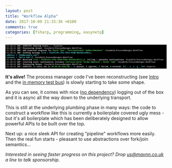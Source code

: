 ```yaml
---
layout: post
title: "Workflow Alpha"
date: 2017-10-09 21:33:36 +0100
comments: true
categories: [fsharp, programming, easynetq]
---
```

![Log of workflow test running](/images/WorkflowAlpha.png)

**It's alive!** The process manager code I've been reconstructing (see [Intro](/process-management-in-easynetq/) and the [in memory test bus](/an-in-memory-message-bus-in-100-lines-or-less/)) is slowly starting to take some shape.

As you can see, it comes with nice ([no dependency](https://github.com/logary/logary#using-logary-in-a-library)) logging out of the box and it is async all the way down to the underlying transport.

This is still at the underlying plumbing phase in many ways: the code to construct a workflow like this is currently a boilerplate covered ugly mess - but it's all boilerplate which has been deliberately designed to allow powerful APIs to be built over the top.

Next up: a nice sleek API for creating "pipeline" workflows more easily. Then the real fun starts - pleasant to use abstractions over fork/join semantics...

*Interested in seeing faster progress on this project? Drop [us@mavnn.co.uk](mailto://us@mavnn.co.uk) a line to talk sponsorship.*
